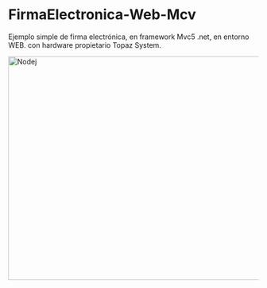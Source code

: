 # FirmaElectronica-Web-Mcv
Ejemplo simple de firma electrónica, en framework Mvc5 .net, en entorno WEB. con hardware propietario Topaz System.

<img src="https://user-images.githubusercontent.com/10048889/41805171-130c5944-766a-11e8-8405-9d9e1b7eb8d4.jpg" alt="Nodej" width="600px" height="450px"/>
